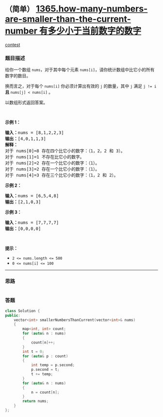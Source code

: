 # `（简单）` [1365.how-many-numbers-are-smaller-than-the-current-number 有多少小于当前数字的数字](https://leetcode-cn.com/problems/how-many-numbers-are-smaller-than-the-current-number/)

[contest](https://leetcode-cn.com/contest/weekly-contest-178/problems/how-many-numbers-are-smaller-than-the-current-number/)

### 题目描述
<p>给你一个数组&nbsp;<code>nums</code>，对于其中每个元素&nbsp;<code>nums[i]</code>，请你统计数组中比它小的所有数字的数目。</p>

<p>换而言之，对于每个&nbsp;<code>nums[i]</code>&nbsp;你必须计算出有效的&nbsp;<code>j</code>&nbsp;的数量，其中 <code>j</code> 满足&nbsp;<code>j != i</code> <strong>且</strong> <code>nums[j] &lt; nums[i]</code>&nbsp;。</p>

<p>以数组形式返回答案。</p>

<p>&nbsp;</p>

<p><strong>示例 1：</strong></p>

<pre><strong>输入：</strong>nums = [8,1,2,2,3]
<strong>输出：</strong>[4,0,1,1,3]
<strong>解释：</strong> 
对于 nums[0]=8 存在四个比它小的数字：（1，2，2 和 3）。 
对于 nums[1]=1 不存在比它小的数字。
对于 nums[2]=2 存在一个比它小的数字：（1）。 
对于 nums[3]=2 存在一个比它小的数字：（1）。 
对于 nums[4]=3 存在三个比它小的数字：（1，2 和 2）。
</pre>

<p><strong>示例 2：</strong></p>

<pre><strong>输入：</strong>nums = [6,5,4,8]
<strong>输出：</strong>[2,1,0,3]
</pre>

<p><strong>示例 3：</strong></p>

<pre><strong>输入：</strong>nums = [7,7,7,7]
<strong>输出：</strong>[0,0,0,0]
</pre>

<p>&nbsp;</p>

<p><strong>提示：</strong></p>

<ul>
	<li><code>2 &lt;= nums.length &lt;= 500</code></li>
	<li><code>0 &lt;= nums[i] &lt;= 100</code></li>
</ul>

            

---
### 思路
```
```



### 答题
``` C++
class Solution {
public:
    vector<int> smallerNumbersThanCurrent(vector<int>& nums) 
	{
		map<int, int> count;
		for (auto& n : nums)
		{
			count[n]++;
		}
		int t = 0;
		for (auto& p : count)
		{
			int temp = p.second;
			p.second = t;
			t += temp;
		}
		for (auto& n : nums)
		{
			n = count[n];
		}
		return nums;
    }
};
```




